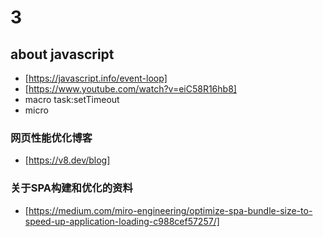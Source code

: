 # 3

## about javascript

- [https://javascript.info/event-loop]
- [https://www.youtube.com/watch?v=eiC58R16hb8]
- macro task:setTimeout
- micro

### 网页性能优化博客

- [https://v8.dev/blog]

### 关于SPA构建和优化的资料

- [https://medium.com/miro-engineering/optimize-spa-bundle-size-to-speed-up-application-loading-c988cef57257/]
